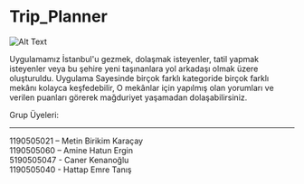 # Trip_Planner

![Alt Text](https://github.com/MetinBirikimKaracay/Trip_Planner/blob/main/TripPlanner.gif)

Uygulamamız İstanbul'u gezmek, dolaşmak isteyenler, tatil yapmak isteyenler veya bu şehire yeni taşınanlara yol arkadaşı olmak üzere oluşturuldu. Uygulama Sayesinde birçok farklı kategoride birçok farklı mekânı kolayca keşfedebilir, O mekânlar için yapılmış olan yorumları ve verilen puanları görerek mağduriyet yaşamadan dolaşabilirsiniz.

Grup Üyeleri:
<hr>
1190505021 – Metin Birikim Karaçay <br>
1190505060 – Amine Hatun Ergin <br>
5190505047 - Caner Kenanoğlu <br>
1190505040 - Hattap Emre Tanış <br>
